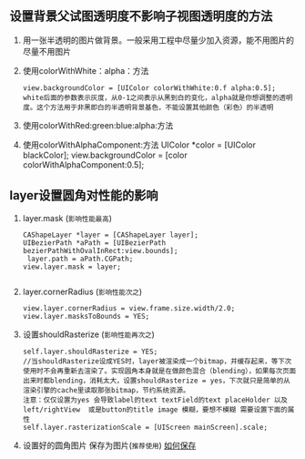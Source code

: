## 设置背景父试图透明度不影响子视图透明度的方法
1. 用一张半透明的图片做背景。一般采用工程中尽量少加入资源，能不用图片的尽量不用图片
2. 使用colorWithWhite：alpha：方法
    
    ```
    view.backgroundColor = [UIColor colorWithWhite:0.f alpha:0.5];
    white后面的参数表示灰度，从0-1之间表示从黑到白的变化，alpha就是你想调整的透明度。这个方法用于非黑即白的半透明背景基色，不能设置其他颜色（彩色）的半透明
    ```
3. 使用colorWithRed:green:blue:alpha:方法
4. 使用colorWithAlphaComponent:方法
   UIColor *color = [UIColor blackColor];
   view.backgroundColor = [color colorWithAlphaComponent:0.5];
 
 
## layer设置圆角对性能的影响

1. layer.mask (`影响性能最高`)
	
	```
	CAShapeLayer *layer = [CAShapeLayer layer]; 
	UIBezierPath *aPath = [UIBezierPath bezierPathWithOvalInRect:view.bounds]; 
	 layer.path = aPath.CGPath; 
	view.layer.mask = layer;
		
	```
2. layer.cornerRadius (`影响性能次之`)

	```
	view.layer.cornerRadius = view.frame.size.width/2.0; 
	view.layer.masksToBounds = YES;
	
	```
3. 设置shouldRasterize (`影响性能再次之`)

	```
	self.layer.shouldRasterize = YES;
	//当shouldRasterize设成YES时，layer被渲染成一个bitmap，并缓存起来，等下次使用时不会再重新去渲染了。实现圆角本身就是在做颜色混合（blending），如果每次页面出来时都blending，消耗太大，设置shouldRasterize = yes，下次就只是简单的从渲染引擎的cache里读取那张bitmap，节约系统资源。
	注意：仅仅设置为yes 会导致label的text textField的text placeHolder 以及left/rightView  或是button的title image 模糊，要想不模糊 需要设置下面的属性
	self.layer.rasterizationScale = [UIScreen mainScreen].scale;
 
	```
4. 设置好的圆角图片 保存为图片(`推荐使用`) [如何保存](https://github.com/lfxfengxia/ios_note/blob/master/%E4%BF%9D%E5%AD%98view%E4%B8%BA%E5%9B%BE%E7%89%87.md)
